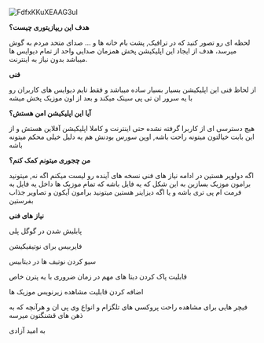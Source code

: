 ![FdfxKKuXEAAG3uI](https://user-images.githubusercontent.com/445636/192323225-1d600e15-4097-4432-9533-85563436fb29.jpeg)

**هدف این ریپازیتوری چیست؟**

لحظه ای رو تصور کنید که در ترافیک, پشت بام خانه ها و ... صدای متحد مردم به گوش میرسد، هدف از ایجاد این اپلیکیشن پخش همزمان  صدایی واحد از تمام دیوایس ها میباشد بدون نیاز به اینترنت.

**فنی**

از لحاظ فنی این اپلیکیشن بسیار بسیار ساده میباشد و فقط تایم دیوایس های کاربران رو با یه سرور ان تی پی سینک میکند و بعد از اون موزیک پخش میشه

**آیا این اپلیکیشن امن هستش؟**

هیچ دسترسی ای از کاربرا گرفته نشده حتی اینترنت و کاملا اپلیکیشن آفلاین هستش و از این بابت خیالتون میتونه راحت باشه, اوپن سورس بودنش هم یه دلیل خیلی محکم میتونه باشه

**من چجوری میتونم کمک کنم؟**

اگه دولوپر هستین در ادامه نیاز های فنی نسخه های آینده رو لیست میکنم اگه نه, میتونید برامون موزیک بسازین به این شکل که یه فایل باشه که تمام موزیک ها داخل یه فایل به فرمت ام پی تری باشه و یا اگه دیزاینر هستین میتونید برامون آیکون و تصاویر جذاب بفرستین

**نیاز های فنی**

پابلیش شدن در گوگل پلی

فایربیس برای نوتیفیکیشن

سیو کردن نوتیف ها در دیتابیس

قابلیت پاک کردن دیتا های مهم در زمان ضروری با یه پترن خاص

اضافه کردن قابلیت مشاهده زیرنویس موزیک ها

فیچر هایی برای مشاهده راحت پروکسی های تلگزام و انواع وی پی ان
و هرآنچه که به ذهن های قشنگتون میرسه

به امید آزادی